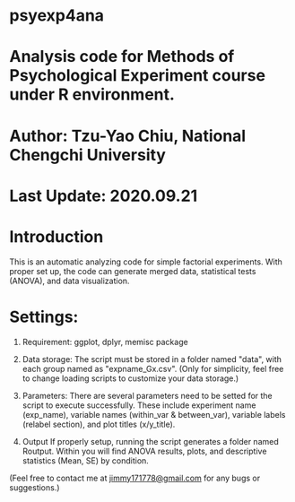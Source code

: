 # psyexp4ana
# Analysis code for Methods of Psychological Experiment course under R environment.
# Author: Tzu-Yao Chiu, National Chengchi University
# Last Update: 2020.09.21

# Introduction
This is an automatic analyzing code for simple factorial experiments.
With proper set up, the code can generate merged data, statistical tests (ANOVA), and data visualization.

# Settings: 
1. Requirement: ggplot, dplyr, memisc package

2. Data storage: 
The script must be stored in a folder named "data", with each group named as "expname_Gx.csv".
(Only for simplicity, feel free to change loading scripts to customize your data storage.)

3. Parameters: 
There are several parameters need to be setted for the script to execute successfully.
These include experiment name (exp_name), variable names (within_var & between_var), variable labels (relabel section), and plot titles (x/y_title).

4. Output
If properly setup, running the script generates a folder named Routput.
Within you will find ANOVA results, plots, and descriptive statistics (Mean, SE) by condition.

(Feel free to contact me at jimmy171778@gmail.com for any bugs or suggestions.)
